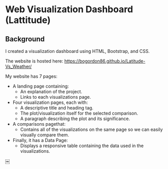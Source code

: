 # Web Visualization Dashboard (Lattitude)

## Background

I created a visualization dashboard using HTML, Bootstrap, and CSS.

The website is hosted here: https://bogordon86.github.io/Latitude-Vs_Weather/

My website has 7 pages:

* A landing page containing:
  * An explanation of the project.
  * Links to each visualizations page.
* Four visualization pages, each with:
  * A descriptive title and heading tag.
  * The plot/visualization itself for the selected comparison.
  * A paragraph describing the plot and its significance.
* A comparisons pagethat:
  * Contains all of the visualizations on the same page so we can easily visually compare them.
* Finally, it has a Data Page:
  * Displays a responsive table containing the data used in the visualizations.





￼


